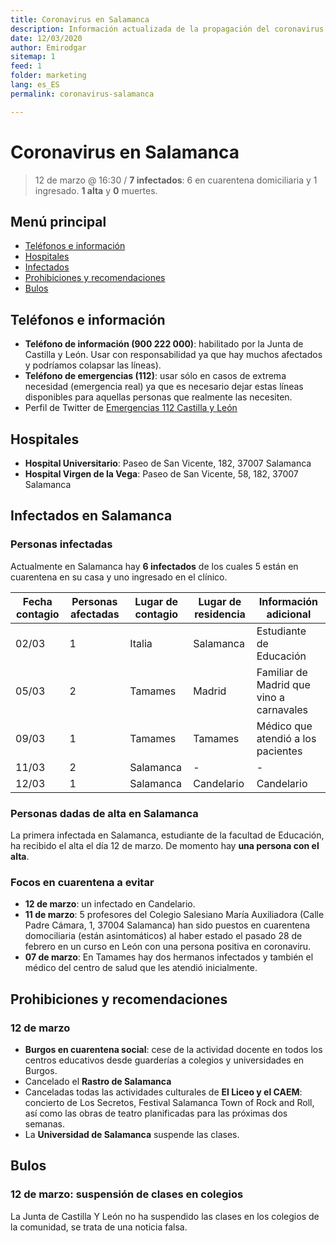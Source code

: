 ```yaml
---
title: Coronavirus en Salamanca
description: Información actualizada de la propagación del coronavirus en Salamanca provincia
date: 12/03/2020
author: Emirodgar
sitemap: 1
feed: 1
folder: marketing
lang: es_ES
permalink: coronavirus-salamanca

---
```


# Coronavirus en Salamanca

> 12 de marzo @ 16:30 / 
>  **7 infectados**: 6 en cuarentena domiciliaria y 1 ingresado. **1 alta** y **0** muertes.

## Menú principal

- [Teléfonos e información](#telefonos)
- [Hospitales](#hospitales)
- [Infectados](#infectados)
- [Prohibiciones y recomendaciones](#prohibiciones)
- [Bulos](#bulos)

## <a name="telefonos"></a> Teléfonos e información

- **Teléfono de información (900 222 000)**: habilitado por la Junta de Castilla y León. Usar con responsabilidad ya que hay muchos afectados y podríamos colapsar las líneas).
- **Teléfono de emergencias (112)**: usar sólo en casos de extrema necesidad (emergencia real) ya que es necesario dejar estas líneas disponibles para aquellas personas que realmente las necesiten.
- Perfil de Twitter de [Emergencias 112 Castilla y León](https://twitter.com/112cyl)


## <a name="hospitales"></a> Hospitales

- **Hospital Universitario**: Paseo de San Vicente, 182, 37007 Salamanca
- **Hospital Virgen de la Vega**: Paseo de San Vicente, 58, 182, 37007 Salamanca


## <a name="infectados"></a> Infectados en Salamanca

### Personas infectadas

Actualmente en Salamanca hay **6 infectados** de los cuales 5 están en cuarentena en su casa y uno ingresado en el clínico. 

|Fecha contagio| Personas afectadas | Lugar de contagio | Lugar de residencia | Información adicional
|--|--|--|--|--|
| 02/03 | 1 | Italia | Salamanca | Estudiante de Educación
| 05/03 | 2 |Tamames | Madrid | Familiar de Madrid que vino a carnavales
| 09/03 | 1 |Tamames | Tamames | Médico que atendió a los pacientes
| 11/03 | 2| Salamanca | - | - 
| 12/03 | 1| Salamanca | Candelario | Candelario 

<amp-img alt="Infectados coronavirus Salamanca"
  src="https://i.imgur.com/FxKJ60W.png"
  width="581"
  height="351"
  layout="responsive">
</amp-img>

### Personas dadas de alta en Salamanca

La primera infectada en Salamanca, estudiante de la facultad de Educación, ha recibido el alta el día 12 de marzo.  De momento hay **una persona con el alta**.

### Focos en cuarentena a evitar

- **12 de marzo**: un infectado en Candelario.
- **11 de marzo**: 5 profesores del Colegio Salesiano María Auxiliadora (Calle Padre Cámara, 1, 37004 Salamanca) han sido puestos en cuarentena domociliaria (están asintomáticos) al haber estado el pasado 28 de febrero en un curso en León con una persona positiva en coronaviru.
- **07 de marzo**: En Tamames hay dos hermanos infectados y también el médico del centro de salud que les atendió inicialmente. 

## <a name="prohibiciones"></a> Prohibiciones y recomendaciones

### 12 de marzo

- **Burgos en cuarentena social**: cese de la actividad docente en todos los centros educativos desde guarderías a colegios y universidades en Burgos.
- Cancelado el **Rastro de Salamanca**
- Canceladas todas las actividades culturales de **El Liceo y el CAEM**: concierto de Los Secretos, Festival Salamanca Town of Rock and Roll, así como las obras de teatro planificadas para las próximas dos semanas.
- La **Universidad de Salamanca** suspende las clases.

## <a name="bulos"></a> Bulos

### 12 de marzo: suspensión de clases en colegios

 La Junta de Castilla Y León no ha suspendido las clases en los colegios de la comunidad, se trata de una noticia falsa.

<amp-twitter 
  width="375"
  height="472"
  layout="responsive"
  data-tweetid="1238055497439346688">
</amp-twitter>

<!--stackedit_data:
eyJoaXN0b3J5IjpbMTcxMTQ5OTE2MCwxOTU2NDc1MTM1LDE4Mz
I1OTY0MDgsLTQyMDQ1NTIwNSwyMDc1MjA0NTU3LDEzNTEwMDc1
MDcsLTIwNzkyNzU0MjcsNDMxMjkwNjAyLDIwMzE3OTAwODddfQ
==
-->